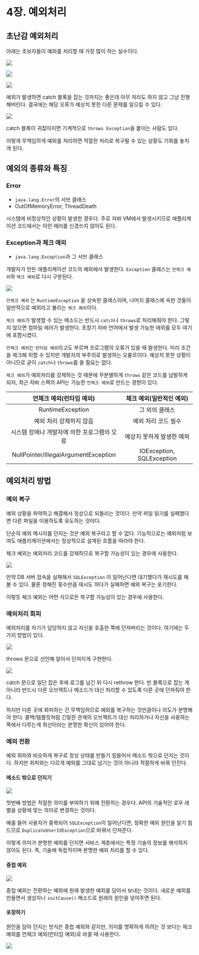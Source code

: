 # 4장. 예외처리

## 초난감 예외처리

아래는 초보자들이 예외를 처리할 때 가장 많이 하는 실수이다.

![](../../.gitbook/assets/exception01.png)

![](../../.gitbook/assets/exception02.png)

![](../../.gitbook/assets/exception03.png)

예외가 발생하면 catch 블록을 잡는 것까지는 좋은데 아무 처리도 하지 않고 그냥 진행해버린다. 결국에는 해당 오류가 예상치 못한 다른 문제를 일으킬 수 있다.

![](../../.gitbook/assets/exception04.png)

catch 블록이 귀찮아지면 기계적으로 `throws Exception`을 붙이는 사람도 있다.

이렇게 무책임하게 예외를 처리하면 적절한 처리로 복구될 수 있는 상황도 기회를 놓치게 된다.

## 예외의 종류와 특징

### Error

* `java.lang.Error`의 서브 클래스
* OutOfMemoryError, ThreadDeath

시스템에 비정상적인 상황이 발생한 경우다. 주로 자바 VM에서 발생시키므로 애플리케이션 코드에서는 이런 에러를 신경쓰지 않아도 된다.

### Exception과 체크 예외

* `java.lang.Exception`과 그 서브 클래스

개발자가 만든 애플리케이션 코드의 예외에서 발생한다. `Exception` 클래스는 `언체크 예외`와 `체크 예외`로 다시 구분된다.

![](../../.gitbook/assets/exception05.png)

`언체크 예외` 는 `RuntimeException` 을 상속한 클래스이며, 나머지 클래스에 속한 것들이 일반적으로 예외라고 불리는 `체크 예외`이다.

`체크 예외`가 발생할 수 있는 메소드는 반드시 `catch`나 `throws`로 처리해줘야 한다. 그렇지 않으면 컴파일 에러가 발생한다. 초창기 자바 언어에서 발생 가능한 에외를 모두 여기에 포함시켰다.

`언체크 예외`는 `런타임 예외`라고도 부르며 프로그램의 오류가 있을 때 발생한다. 미리 조건을 체크해 피할 수 있지만 개발자의 부주의로 발생하는 오륟르이다. 예상치 못한 상황이 아니므로 굳이 `catch`나 `throws`를 쓸 필요는 없다.

`체크 예외`가 예외처리를 강제하는 것 때문에 무분별하게 `throws` 같은 코드를 남발하게 되자, 최근 자바 스펙의 API는 가능한 `언체크 예외`로 만드는 경향이 있다.

| 언체크 예외\(런타임 예외\) | 체크 예외\(일반적인 예외\) |
| :---: | :---: |
| RuntimeException | 그 외의 클래스 |
| 예외 처리 강제하지 않음 | 예외 처리 코드 필수 |
| 시스템 장애나 개발자에 의한 프로그램의 오류 | 예상치 못하게 발생한 예외 |
| NullPointer/IllegalArgumentException | IOException, SQLException |

## 예외처리 방법

### 예외 복구

예외 상황을 파악하고 해결해서 정상으로 되돌리는 것이다. 만약 파일 읽기를 실패했다면 다른 파일을 이용하도록 유도하는 것이다.

단순히 예외 메시지를 던지는 것은 예외 복구라고 할 수 없다. 기능적으로는 예외처럼 보여도 애플리케이션에서는 정상적으로 설계된 흐름을 따라야 한다.

체크 예외는 예외처리 코드를 강제하므로 복구할 가능성이 있는 경우에 사용한다.

![](../../.gitbook/assets/exception06.png)

만약 DB 서버 접속을 실패해서 `SQLException` 이 일어난다면 대기했다가 재시도를 해볼 수 있다. 물론 정해진 횟수만큼 재시도 하다가 실패하면 예외 복구는 포기한다.

이렇듯 체크 예외는 어떤 식으로든 복구할 가능성이 있는 경우에 사용한다.

### 예외처리 회피

예외처리를 자기가 담당하지 않고 자신을 호출한 쪽에 던져버리는 것이다. 여기에는 두 가지 방법이 있다.

![](../../.gitbook/assets/exception07.png)

throws 문으로 선언해 알아서 던져지게 구현한다.

![](../../.gitbook/assets/exception08.png)

catch 문으로 일단 잡은 후에 로그를 남긴 뒤 다시 rethrow 한다. 빈 블록으로 잡는 게 아니라 반드시 다른 오브젝트나 메소드가 대신 처리할 수 있도록 다른 곳에 던져줘야 한다.

하지만 다른 곳에 회피하는 건 무책임하므로 예외를 복구하는 것만큼이나 의도가 분명해야 한다. 콜백/템플릿처럼 긴밀한 관계의 오브젝트가 대신 처리하거나 자신을 사용하는 쪽에서 다루는게 최선이라는 분명한 확신이 있어야 한다.

### 예외 전환

예외 회피와 비슷하게 복구로 정상 상태를 만들기 힘들어서 메소드 밖으로 던지는 것이다. 하지만 회피와는 다르게 예외를 그대로 넘기는 것이 아니라 적절하게 바꿔 던진다.

#### 메소드 밖으로 던지기

![](../../.gitbook/assets/exception09.png)

첫번째 방법은 적절한 의미를 부여하기 위해 전환하는 경우다. API의 기술적인 로우 레벨을 상황에 맞는 의미로 변경하는 것이다.

예를 들어 사용자가 중복되어 `SQLException`이 일어난다면, 정확한 예외 원인을 알기 힘드므로 `DuplicateUserIdException`으로 바꿔서 던져준다.

이렇게 의미가 분명한 예외를 던지면 서비스 계층에서는 특정 기술의 정보를 해석하지 않아도 된다. 즉, 기술에 독립적이며 분명한 예외 처리를 할 수 있다.

#### 중첩 예외

![](../../.gitbook/assets/exception10.png)

중첩 예외는 전환하는 예외에 원래 발생한 예외를 담아서 보내는 것이다. 새로운 예외를 만들면서 생성자나 `initCause()` 메소드로 원래의 원인을 넣어주면 된다.

#### 포장하기

원인을 담아 던지는 방식은 중첩 예외와 같지만, 의미를 명확하게 하려는 것 보다는 체크 예외를 언체크 예외\(런타임 예외\)로 바꿀 때 사용한다.

![](../../.gitbook/assets/exception11.png)

